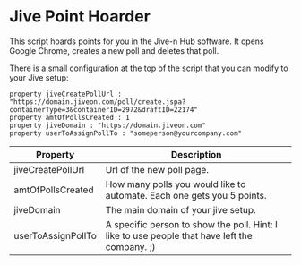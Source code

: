 # Jive Point Hoarder
This script hoards points for you in the Jive-n Hub software. It opens Google
Chrome, creates a new poll and deletes that poll.

There is a small configuration at the top of the script that you can modify
to your Jive setup:

```
property jiveCreatePollUrl : "https://domain.jiveon.com/poll/create.jspa?containerType=3&containerID=2972&draftID=22174"
property amtOfPollsCreated : 1
property jiveDomain : "https://domain.jiveon.com"
property userToAssignPollTo : "someperson@yourcompany.com"
```

| Property  | Description  |
|---|---|
| jiveCreatePollUrl  |  Url of the new poll page. |
| amtOfPollsCreated  | How many polls you would like to automate. Each one gets you 5 points.  |
| jiveDomain |  The main domain of your jive setup. |
|  userToAssignPollTo | A specific person to show the poll. Hint: I like to use people that have left the company. ;)  |
